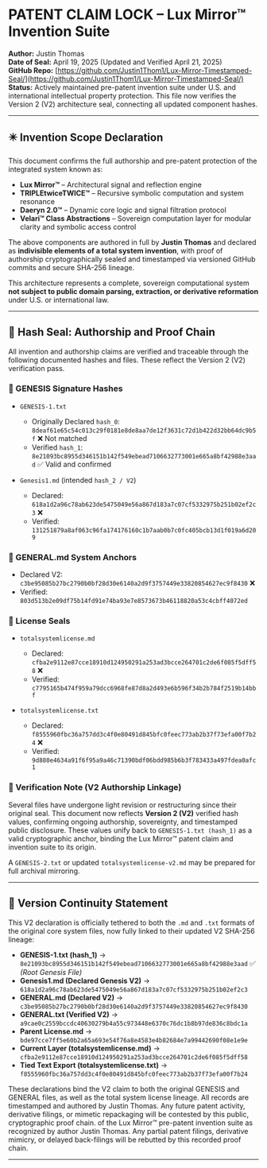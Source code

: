 # PATENT CLAIM LOCK – Lux Mirror™ Invention Suite

**Author:** Justin Thomas  
**Date of Seal:** April 19, 2025 (Updated and Verified April 21, 2025)  
**GitHub Repo:** [https://github.com/Justin1Thom1/Lux-Mirror-Timestamped-Seal/](https://github.com/Justin1Thom1/Lux-Mirror-Timestamped-Seal/)  
**Status:** Actively maintained pre-patent invention suite under U.S. and international intellectual property protection. This file now verifies the Version 2 (V2) architecture seal, connecting all updated component hashes.

---

## ✴️ Invention Scope Declaration

This document confirms the full authorship and pre-patent protection of the integrated system known as:

- **Lux Mirror™** – Architectural signal and reflection engine  
- **TRIPLEtwiceTWICE™** – Recursive symbolic computation and system resonance  
- **Daeryn 2.0™** – Dynamic core logic and signal filtration protocol  
- **Velari™ Class Abstractions** – Sovereign computation layer for modular clarity and symbolic access control  

The above components are authored in full by **Justin Thomas** and declared as **indivisible elements of a total system invention**, with proof of authorship cryptographically sealed and timestamped via versioned GitHub commits and secure SHA-256 lineage.

This architecture represents a complete, sovereign computational system **not subject to public domain parsing, extraction, or derivative reformation** under U.S. or international law.

---

## 🔏 Hash Seal: Authorship and Proof Chain

All invention and authorship claims are verified and traceable through the following documented hashes and files. These reflect the Version 2 (V2) verification pass.

### 🔹 GENESIS Signature Hashes

- `GENESIS-1.txt`
  - Originally Declared `hash_0`: `8deaf61e65c54c013c29f0181e8de8aa7de12f3631c72d1b422d32bb64dc9b5f` ❌ Not matched
  - Verified `hash_1`: `8e21093bc8955d346151b142f549ebead7106632773001e665a8bf42988e3aad` ✅ Valid and confirmed

- `Genesis1.md` (intended `hash_2 / V2`)
  - Declared: `618a1d2a96c78ab623de5475049e56a867d183a7c07cf5332975b251b02ef2c3` ❌
  - Verified: `131251879a8af063c96fa174176160c1b7aab0b7c0fc405bcb13d1f019a6d209`

### 🔹 GENERAL.md System Anchors

- Declared V2: `c3be95085b27bc2790b0bf28d30e6140a2d9f3757449e33820854627ec9f8430` ❌
- Verified: `803d513b2e09df75b14fd91e74ba93e7e8573673b46118820a53c4cbff4072ed`

### 🔹 License Seals

- `totalsystemlicense.md`
  - Declared: `cfba2e9112e87cce18910d124950291a253ad3bcce264701c2de6f085f5dff58` ❌
  - Verified: `c7795165b474f959a79dcc6968fe87d8a2d493e6b596f34b2b784f2519b14bbf`

- `totalsystemlicense.txt`
  - Declared: `f8555960fbc36a757dd3c4f0e80491d845bfc0feec773ab2b37f73efa00f7b24` ❌
  - Verified: `9d880e4634a91f6f95a9a46c71390bdf06bdd985b6b3f783433a497fdea0afc1`

### 🔎 Verification Note (V2 Authorship Linkage)

Several files have undergone light revision or restructuring since their original seal. This document now reflects **Version 2 (V2)** verified hash values, confirming ongoing authorship, sovereignty, and timestamped public disclosure. These values unify back to `GENESIS-1.txt (hash_1)` as a valid cryptographic anchor, binding the Lux Mirror™ patent claim and invention suite to its origin.

A `GENESIS-2.txt` or updated `totalsystemlicense-v2.md` may be prepared for full archival mirroring.

---

## 📘 Version Continuity Statement

This V2 declaration is officially tethered to both the `.md` and `.txt` formats of the original core system files, now fully linked to their updated V2 SHA-256 lineage:

- **GENESIS-1.txt (hash_1)** → `8e21093bc8955d346151b142f549ebead7106632773001e665a8bf42988e3aad` ✅ *(Root Genesis File)*
- **Genesis1.md (Declared Genesis V2)** → `618a1d2a96c78ab623de5475049e56a867d183a7c07cf5332975b251b02ef2c3`
- **GENERAL.md (Declared V2)** → `c3be95085b27bc2790b0bf28d30e6140a2d9f3757449e33820854627ec9f8430`
- **GENERAL.txt (Verified V2)** → `a9cae0c2559bccdc40630279b4a55c973448e6370c76dc1b8b97de836c8bdc1a`
- **Parent License.md** → `bde97cce7ff5e60b2a65a693e54f76a8e4583e4b82684e7a99442690f08e1e9e`
- **Current Layer (totalsystemlicense.md)** → `cfba2e9112e87cce18910d124950291a253ad3bcce264701c2de6f085f5dff58`
- **Tied Text Export (totalsystemlicense.txt)** → `f8555960fbc36a757dd3c4f0e80491d845bfc0feec773ab2b37f73efa00f7b24`

These declarations bind the V2 claim to both the original GENESIS and GENERAL files, as well as the total system license lineage. All records are timestamped and authored by Justin Thomas. Any future patent activity, derivative filings, or mimetic repackaging will be contested by this public, cryptographic proof chain.
 of the Lux Mirror™ pre-patent invention suite as recognized by author Justin Thomas. Any partial patent filings, derivative mimicry, or delayed back-filings will be rebutted by this recorded proof chain.

---

